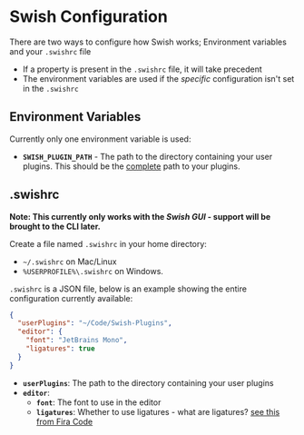 # Swish Configuration

There are two ways to configure how Swish works; Environment variables and your `.swishrc` file

- If a property is present in the `.swishrc` file, it will take precedent
- The environment variables are used if the _specific_ configuration isn't set in the `.swishrc`

## Environment Variables

Currently only one environment variable is used:

- **`SWISH_PLUGIN_PATH`** - The path to the directory containing your user plugins. This should be the <u>complete</u> path to your plugins.

## .swishrc

**Note: This currently only works with the _Swish GUI_ - support will be brought to the CLI later.**

Create a file named `.swishrc` in your home directory:

- `~/.swishrc` on Mac/Linux
- `%USERPROFILE%\.swishrc` on Windows.

`.swishrc` is a JSON file, below is an example showing the entire configuration currently available:

```json
{
  "userPlugins": "~/Code/Swish-Plugins",
  "editor": {
    "font": "JetBrains Mono",
    "ligatures": true
  }
}
```

- **`userPlugins`**: The path to the directory containing your user plugins
- **`editor`**:
  - **`font`**: The font to use in the editor
  - **`ligatures`**: Whether to use ligatures - what are ligatures? [see this from Fira Code](https://github.com/tonsky/FiraCode#whats-in-the-box)
